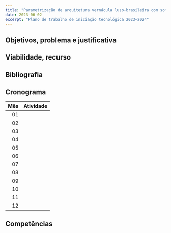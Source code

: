 ```yaml
---
title: "Parametrização de arquitetura vernácula luso-brasileira com software Blender"
date: 2023-06-02
excerpt: "Plano de trabalho de iniciação tecnológica 2023–2024"
---
```


## Objetivos, problema e justificativa ##

<!--5000 caracteres-->

## Viabilidade, recurso

<!--4000 caracteres-->

## Bibliografia ##

<!--2000 caracteres-->

## Cronograma ##

| Mês | Atividade |
|----:|:----------|
|  01 |
|  02 |
|  03 |
|  04 |
|  05 |
|  06 |
|  07 |
|  08 |
|  09 |
|  10 |
|  11 |
|  12 |

## Competências ##

<!--1000 caracteres-->
